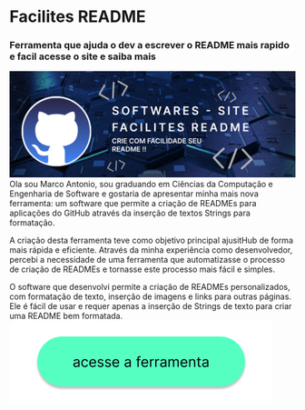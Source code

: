 # Facilites README

### Ferramenta que ajuda o dev a escrever o README mais rapido e facil acesse o site e saiba mais

![img](https://github.com/marco0antonio0/Gerador-README-Flutter/blob/6b36439b052930e4043c249cf8cd167a2faafe99/images-readme/image_readme.png)
<span><br>Ola sou Marco Antonio, sou graduando em Ciências da Computação e Engenharia de Software e gostaria de apresentar minha mais nova ferramenta: um software que permite a criação de READMEs para aplicações do GitHub através da inserção de textos Strings para formatação.

A criação desta ferramenta teve como objetivo principal ajusitHub de forma mais rápida e eficiente. Através da minha experiência como desenvolvedor, percebi a necessidade de uma ferramenta que automatizasse o processo de criação de READMEs e tornasse este processo mais fácil e simples.

O software que desenvolvi permite a criação de READMEs personalizados, com formatação de texto, inserção de imagens e links para outras páginas. Ele é fácil de usar e requer apenas a inserção de Strings de texto para criar uma README bem formatada. <br><span>
[![img](https://github.com/marco0antonio0/Gerador-README-Flutter/blob/6b36439b052930e4043c249cf8cd167a2faafe99/images-readme/BTN.png)](https://facilities-readme.devconect.works/#/)
